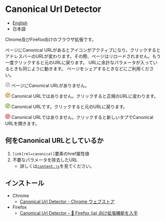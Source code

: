 # Canonical Url Detector

- [English](https://github.com/irok/CanonicalUrlDetector/blob/master/README.md)
- 日本語

Chrome及びFirefox向けのブラウザ拡張です。

ページにCanonical URLがあるとアイコンがアクティブになり、クリックするとアドレスバーのURLが変わります。その際、ページはリロードされません。もう一度クリックすると元のURLに戻ります。
URLに余計なパラメータが入っているときも同じように動きます。
ページをシェアするときなどにご利用ください。

<img src="https://raw.githubusercontent.com/irok/CanonicalUrlDetector/master/img/disabled-icon.png" width="16"/> ページにCanonical URLがありません。

<img src="https://raw.githubusercontent.com/irok/CanonicalUrlDetector/master/img/icon-original.png" width="16"/> Canonical URLではありません。クリックすると正規のURLに変わります。

<img src="https://raw.githubusercontent.com/irok/CanonicalUrlDetector/master/img/icon-canonical.png" width="16"/> Canonical URLです。クリックすると元のURLに戻ります。

<img src="https://raw.githubusercontent.com/irok/CanonicalUrlDetector/master/img/icon-otherOrigin.png" width="16"/> Canonical URLではありません。クリックすると新しいタブでCanonical URLを開きます。

## 何をCanonical URLとしているか

1. `link[rel=canonical]`要素のhref属性値
2. 不要なパラメータを除去したURL
    * 詳しくは[`content.js`](https://github.com/irok/CanonicalUrlDetector/blob/master/content.js)を見てください。

## インストール
* Chrome
    * [Canonical Url Detector - Chrome ウェブストア](https://chrome.google.com/webstore/detail/canonical-url-detector/dcbmeicnoejpldipejlefojiiebhogij)
* Firefox
    * [Canonical Url Detector – 🦊 Firefox (ja) 向け拡張機能を入手](https://addons.mozilla.org/ja/firefox/addon/canonical-url-detector/)

